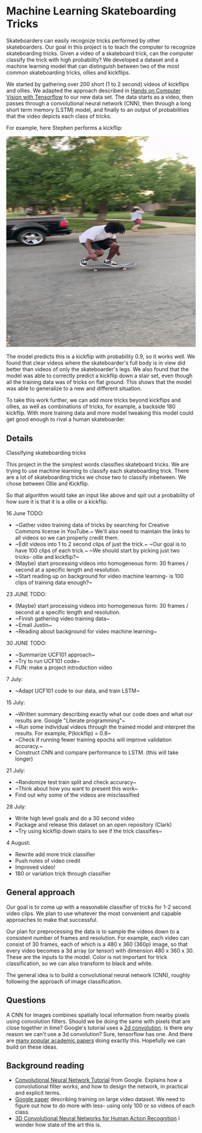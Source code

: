 # Machine Learning Skateboarding Tricks

Skateboarders can easily recognize tricks performed by other skateboarders.
Our goal in this project is to teach the computer to recognize skateboarding tricks.
Given a video of a skateboard trick, can the computer classify the trick with high probability?
We developed a dataset and a machine learning model that can distinguish between two of the most common skateboarding tricks, ollies and kickflips.

We started by gathering over 200 short (1 to 2 second) videos of kickflips and ollies.
We adapted the approach described in [Hands on Computer Vision with Tensorflow](https://github.com/PacktPublishing/Hands-On-Computer-Vision-with-TensorFlow-2/blob/master/Chapter08/ch8_nb1_action_recognition.ipynb) to our new data set.
The data starts as a video, then passes through a convolutional neural network (CNN), then through a long short term memory (LSTM) model, and finally to an output of probabilities that the video depicts each class of tricks.

For example, here Stephen performs a kickflip:

 ![Markdown Monster](https://raw.githubusercontent.com/LightningDrop/SkateboardML/master/images/GoodFlip.gif)

The model predicts this is a kickflip with probability 0.9, so it works well.
We found that clear videos where the skateboarder's full body is in view did better than videos of only the skateboarder's legs.
We also found that the model was able to correctly predict a kickflip down a stair set, even though all the training data was of tricks on flat ground.
This shows that the model was able to generalize to a new and different situation.

To take this work further, we can add more tricks beyond kickflips and ollies, as well as combinations of tricks, for example, a backside 180 kickflip.
With more training data and more model tweaking this model could get good enough to rival a human skateboarder.


## Details

Classifying skateboarding tricks

This project in the the simplest words classifies skateboard tricks. We are trying to use machine learning 
to classify each skateboarding trick. There are a lot of skateboarding tricks we chose two to classify inbetween.
We chose between Ollie and Kickflip.

 
So that algorithm would take an input like above and spit out a probability of how sure it is that it is a ollie or a kickflip.



16 June TODO:

- ~Gather video training data of tricks by searching for Creative Commons license in YouTube.~
    We'll also need to maintain the links to all videos so we can properly credit them.
- ~Edit videos into 1 to 2 second clips of just the trick.~
    ~Our goal is to have 100 clips of each trick.~
    ~We should start by picking just two tricks- ollie and kickflip?~
- (Maybe) start processing videos into homogeneous form: 30 frames / second at a specific length and resolution.
- ~Start reading up on background for video machine learning- is 100 clips of training data enough?~

23 JUNE TODO:
- (Maybe) start processing videos into homogeneous form: 30 frames / second at a specific length and resolution.
- ~Finish gathering video training data~
- ~Email Justin~
- ~Reading about background for video machine learning~

30 JUNE TODO:
- ~Summarize UCF101 approach~
- ~Try to run UCF101 code~
- FUN: make a project introduction video

7 July:
- ~Adapt UCF101 code to our data, and train LSTM~

15 July:

- ~Written summary describing exactly what our code does and what our results are. Google "Literate programming"~
- ~Run some individual videos through the trained model and interpret the results. For example, P(kickflip) = 0.8~
- ~Check if running fewer training epochs will improve validation accuracy.~
- Construct CNN and compare performance to LSTM. (this will take longer)

21 July:
- ~Randomize test train split and check accuracy~
- ~Think about how you want to present this work~
- Find out why some of the videos are misclassified

28 July:
- Write high level goals and do a 30 second video
- Package and release this dataset on an open repository (Clark)
- ~Try using kickflip down stairs to see if the trick classifies~

4 August:
- Rewrite add more trick classifier
- Push notes of video credit
- Improved video!
- 180 or variation trick through classifier

## General approach

Our goal is to come up with a reasonable classifier of tricks for 1-2 second video clips.
We plan to use whatever the most convenient and capable approaches to make that successful.

Our plan for preprocessing the data is to sample the videos down to a consistent number of frames and resolution.
For example, each video can consist of 30 frames, each of which is a 480 x 360 (360p) image, so that every video becomes a 3d array (or tensor) with dimension 480 x 360 x 30.
These are the inputs to the model.
Color is not important for trick classification, so we can also transform to black and white.

The general idea is to build a convolutional neural network (CNN), roughly following the approach of image classification.


## Questions

A CNN for images combines spatially local information from nearby pixels using convolution filters.
Should we be doing the same with pixels that are close together in time?
Google's tutorial uses a [2d convolution](https://www.tensorflow.org/api_docs/python/tf/keras/layers/Conv2D).
Is there any reason we can't use a 3d convolution?
Sure, tensorflow has one.
And there are [many popular academic papers](https://scholar.google.com/scholar?q=3d+convolution+neural+network+video&hl=en&as_sdt=0&as_vis=1&oi=scholart) doing exactly this.
Hopefully we can build on these ideas.


## Background reading

- [Convolutional Neural Network Tutorial](https://developers.google.com/machine-learning/practica/image-classification/convolutional-neural-networks) from Google.
    Explains how a convolutional filter works, and how to design the network, in practical and explicit terms.
- [Google paper](https://static.googleusercontent.com/media/research.google.com/en//pubs/archive/42455.pdf) describing training on large video dataset.
    We need to figure out how to do more with less- using only 100 or so videos of each class.
- [3D Convolutional Neural Networks for Human Action Recognition](https://icml.cc/Conferences/2010/papers/100.pdf)
    I wonder how state of the art this is.
